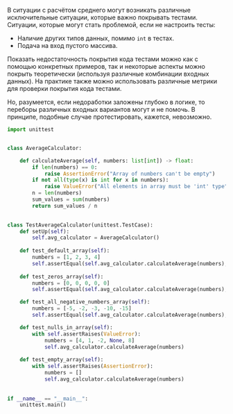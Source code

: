 
В ситуации с расчётом среднего могут возникать различные исключительные ситуации, которые важно покрывать тестами.
Ситуации, которые могут стать проблемой, если не настроить тесты:
- Наличие других типов данных, помимо `int` в тестах.
- Подача на вход пустого массива.

Показать недостаточность покрытия кода тестами можно как с помощью конкретных примеров, так и некоторые аспекты можно покрыть теоретически (используя различные комбинации входных данных).
На практике также можно использовать различные метрики для проверки покрытия кода тестами.

Но, разумеется, если недоработки заложены глубоко в логике, то переборы различных входных вариантов могут и не помочь.
В принципе, подобные случае протестировать, кажется, невозможно.


```python
import unittest


class AverageCalculator:

	def calculateAverage(self, numbers: list[int]) -> float:
		if len(numbers) == 0:
			raise AssertionError("Array of numbers can't be empty")
		if not all(type(x) is int for x in numbers):
			raise ValueError("All elements in array must be 'int' type")
		n = len(numbers)
		sum_values = sum(numbers)
		return sum_values / n
		

class TestAverageCalculator(unittest.TestCase):
    def setUp(self):
        self.avg_calculator = AverageCalculator()
        
    def test_default_array(self):
        numbers = [1, 2, 3, 4]
        self.assertEqual(self.avg_calculator.calculateAverage(numbers), 2.5)
        
    def test_zeros_array(self):
        numbers = [0, 0, 0, 0, 0]
        self.assertEqual(self.avg_calculator.calculateAverage(numbers), 0)

    def test_all_negative_numbers_array(self):
        numbers = [-5, -2, -3, -10, -15]
        self.assertEqual(self.avg_calculator.calculateAverage(numbers), -7.0)

    def test_nulls_in_array(self):
        with self.assertRaises(ValueError):
            numbers = [4, 1, -2, None, 8]
            self.avg_calculator.calculateAverage(numbers)
	
    def test_empty_array(self):
        with self.assertRaises(AssertionError):
            numbers = []
            self.avg_calculator.calculateAverage(numbers)
	    
     
if __name__ == "__main__":
    unittest.main()

```
